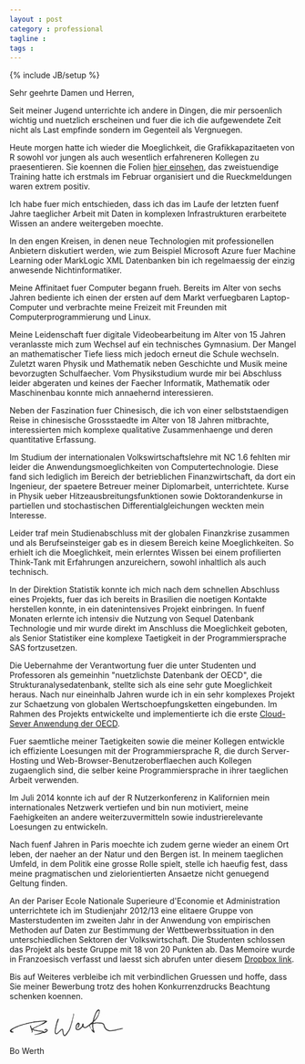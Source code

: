 ```yaml
---
layout : post
category : professional
tagline : 
tags : 
---
```

{% include JB/setup %}

Sehr geehrte Damen und Herren,

Seit meiner Jugend unterrichte ich andere in Dingen, die mir persoenlich wichtig und nuetzlich erscheinen und fuer die ich die aufgewendete Zeit nicht als Last empfinde sondern im Gegenteil als Vergnuegen.

Heute morgen hatte ich wieder die Moeglichkeit, die Grafikkapazitaeten von R sowohl vor jungen als auch wesentlich erfahreneren Kollegen zu praesentieren. Sie koennen die Folien [hier einsehen](http://bowerth.github.io/as_seminar_report), das zweistuendige Training hatte ich erstmals im Februar organisiert und die Rueckmeldungen waren extrem positiv.

Ich habe fuer mich entschieden, dass ich das im Laufe der letzten fuenf Jahre taeglicher Arbeit mit Daten in komplexen Infrastrukturen erarbeitete Wissen an andere weitergeben moechte.

In den engen Kreisen, in denen neue Technologien mit professionellen Anbietern diskutiert werden, wie zum Beispiel Microsoft Azure fuer Machine Learning oder MarkLogic XML Datenbanken bin ich regelmaessig der einzig anwesende Nichtinformatiker.

Meine Affinitaet fuer Computer begann frueh. Bereits im Alter von sechs Jahren bediente ich einen der ersten auf dem Markt verfuegbaren Laptop-Computer und verbrachte meine Freizeit mit Freunden mit Computerprogrammierung und Linux. 

Meine Leidenschaft fuer digitale Videobearbeitung im Alter von 15 Jahren veranlasste mich zum Wechsel auf ein technisches Gymnasium. Der Mangel an mathematischer Tiefe liess mich jedoch erneut die Schule wechseln. Zuletzt waren Physik und Mathematik neben Geschichte und Musik meine bevorzugten Schulfaecher. Vom Physikstudium wurde mir bei Abschluss leider abgeraten und keines der Faecher Informatik, Mathematik oder Maschinenbau konnte mich annaehernd interessieren. 

Neben der Faszination fuer Chinesisch, die ich von einer selbststaendigen Reise in chinesische Grossstaedte im Alter von 18 Jahren mitbrachte, interessierten mich komplexe qualitative Zusammenhaenge und deren quantitative Erfassung.

Im Studium der internationalen Volkswirtschaftslehre mit NC 1.6 fehlten mir leider die Anwendungsmoeglichkeiten von Computertechnologie. Diese fand sich lediglich im Bereich der betrieblichen Finanzwirtschaft, da dort ein Ingenieur, der spaetere Betreuer meiner Diplomarbeit, unterrichtete. Kurse in Physik ueber Hitzeausbreitungsfunktionen sowie Doktorandenkurse in partiellen und stochastischen Differentialgleichungen weckten mein Interesse. 

Leider traf mein Studienabschluss mit der globalen Finanzkrise zusammen und als Berufseinsteiger gab es in diesem Bereich keine Moeglichkeiten. So erhielt ich die Moeglichkeit, mein erlerntes Wissen bei einem profilierten Think-Tank mit Erfahrungen anzureichern, sowohl inhaltlich als auch technisch. 

In der Direktion Statistik konnte ich mich nach dem schnellen Abschluss eines Projekts, fuer das ich bereits in Brasilien die noetigen Kontakte herstellen konnte, in ein datenintensives Projekt einbringen. In fuenf Monaten erlernte ich intensiv die Nutzung von Sequel Datenbank Technologie und mir wurde direkt im Anschluss die Moeglichkeit geboten, als Senior Statistiker eine komplexe Taetigkeit in der Programmiersprache SAS fortzusetzen. 

Die Uebernahme der Verantwortung fuer die unter Studenten und Professoren als gemeinhin "nuetzlichste Datenbank der OECD", die Strukturanalysedatenbank, stellte sich als eine sehr gute Moeglichkeit heraus. Nach nur eineinhalb Jahren wurde ich in ein sehr komplexes Projekt zur Schaetzung von globalen Wertschoepfungsketten eingebunden. Im Rahmen des Projekts entwickelte und implementierte ich die erste [Cloud-Sever Anwendung der OECD](http://oecd-icio.cloudapp.net:3838/industry). 

Fuer saemtliche meiner Taetigkeiten sowie die meiner Kollegen entwickle ich effiziente Loesungen mit der Programmiersprache R, die durch Server-Hosting und Web-Browser-Benutzeroberflaechen auch Kollegen zugaenglich sind, die selber keine Programmiersprache in ihrer taeglichen Arbeit verwenden. 

Im Juli 2014 konnte ich auf der R Nutzerkonferenz in Kalifornien mein internationales Netzwerk vertiefen und bin nun motiviert, meine Faehigkeiten an andere weiterzuvermitteln sowie industrierelevante Loesungen zu entwickeln.

Nach fuenf Jahren in Paris moechte ich zudem gerne wieder an einem Ort leben, der naeher an der Natur und den Bergen ist. In meinem taeglichen Umfeld, in dem Politik eine grosse Rolle spielt, stelle ich haeufig fest, dass meine pragmatischen und zielorientierten Ansaetze nicht genuegend Geltung finden.

An der Pariser Ecole Nationale Superieure d'Economie et Administration unterrichtete ich im Studienjahr 2012/13 eine elitaere Gruppe von Masterstudenten im zweiten Jahr in der Anwendung von empirischen Methoden auf Daten zur Bestimmung der Wettbewerbssituation in den unterschiedlichen Sektoren der Volkswirtschaft. Die Studenten schlossen das Projekt als beste Gruppe mit 18 von 20 Punkten ab. Das Memoire wurde in Franzoesisch verfasst und laesst sich abrufen unter diesem [Dropbox link](https://www.dropbox.com/s/q2qx7xh5s1nt6dh/M%C3%A9moire_statap%20%283%29.pdf?dl=0).

Bis auf Weiteres verbleibe ich mit verbindlichen Gruessen und hoffe, dass Sie meiner Bewerbung trotz des hohen Konkurrenzdrucks Beachtung schenken koennen.

<img src="/assets/images/signature.png" width="200px" alt="Unterschrift" title="Unterschrift"/>

Bo Werth 
